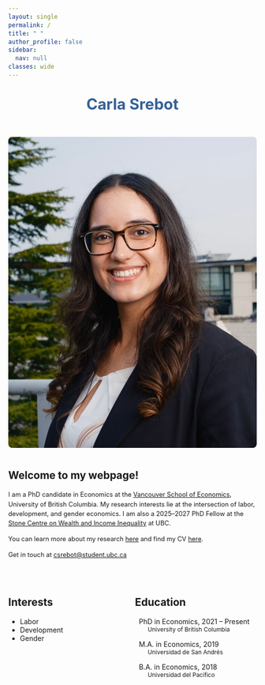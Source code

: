 ```yaml
---
layout: single
permalink: /
title: " "
author_profile: false
sidebar:
  nav: null
classes: wide
---
```


<style>
  p {
    font-size: 0.8rem;
    line-height: 1.5;
  }
</style>

<!-- Centered Name at the Top -->
<div style="text-align: center; margin-top: 2rem; margin-bottom: 3rem;">
  <h1 style="font-size: 2.2em; color: #356196ff; margin: 0;">Carla Srebot</h1>
</div>

<!-- Main Content Section -->
<div style="display: flex; flex-wrap: wrap; align-items: flex-start; gap: 40px; margin-bottom: 2rem;">

  <!-- Left: Photo -->
  <div style="flex: 1; min-width: 250px;">
    <img src="/assets/images/bio-csrebot.jpg" alt="Carla Srebot" 
         style="width: 100%; max-width: 1280px; max-height: 1280px; height: auto; border-radius: 8px;">
  </div>

  <!-- Right: Intro -->
  <div style="flex: 2; min-width: 300px;">

  <!-- Remove margin from h2 to align with top of image -->
  <h2 style="margin-top: 0;">Welcome to my webpage!</h2>

  <p>
      I am a PhD candidate in Economics at the 
      <a href="https://economics.ubc.ca">Vancouver School of Economics</a>, 
      University of British Columbia. My research interests lie at the intersection of labor, development, and gender economics. 
      I am also a 2025–2027 PhD Fellow at the 
      <a href="https://stonecentre.economics.ubc.ca/">Stone Centre on Wealth and Income Inequality</a> at UBC.  
  </p>

  <p>
    You can learn more about my research
    <a href="https://carlasrebot.github.io/research/" target="_blank">here</a>
    and find my CV
    <a href="https://carlasrebot.github.io/cv/" target="_blank">here</a>.
  </p>

  <p>
    Get in touch at <a href="mailto:csrebot@student.ubc.ca">csrebot@student.ubc.ca</a>
  </p>
  </div>
</div>


<!-- Interests & Education Section -->
<div style="display: flex; flex-wrap: wrap; justify-content: space-between; gap: 10px;">

  <div style="flex: 1; min-width: 200px;">
    <h2>Interests</h2>
    <ul>
      <li>Labor</li>
      <li>Development</li>
      <li>Gender</li>
    </ul>
  </div>

<div style="flex: 1; min-width: 200px;">
  <h2>Education</h2>
  <ul style="list-style: none; padding-left: 0;">
    <li style="margin-bottom: 1em;">
      <div style="display: flex; align-items: center;">
        <i class="fas fa-graduation-cap" style="margin-right: 8px;"></i>
        <span>PhD in Economics, 2021 – Present</span>
      </div>
      <div style="padding-left: 26px; font-size: 0.85em;">University of British Columbia</div>
    </li>

  <li style="margin-bottom: 1em;">
      <div style="display: flex; align-items: center;">
        <i class="fas fa-graduation-cap" style="margin-right: 8px;"></i>
        <span>M.A. in Economics, 2019</span>
      </div>
      <div style="padding-left: 26px; font-size: 0.85em;">Universidad de San Andrés</div>
  </li>

   <li>
      <div style="display: flex; align-items: center;">
        <i class="fas fa-graduation-cap" style="margin-right: 8px;"></i>
        <span>B.A. in Economics, 2018</span>
      </div>
      <div style="padding-left: 26px; font-size: 0.85em;">Universidad del Pacífico</div>
    </li>
  </ul>
</div>

</div>
